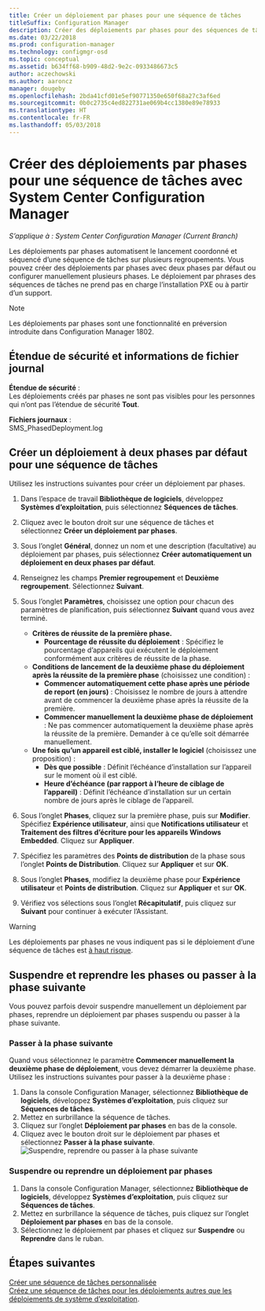 ```yaml
---
title: Créer un déploiement par phases pour une séquence de tâches
titleSuffix: Configuration Manager
description: Créer des déploiements par phases pour des séquences de tâches
ms.date: 03/22/2018
ms.prod: configuration-manager
ms.technology: configmgr-osd
ms.topic: conceptual
ms.assetid: b634ff68-b909-48d2-9e2c-0933486673c5
author: aczechowski
ms.author: aaroncz
manager: dougeby
ms.openlocfilehash: 2bda41cfd01e5ef90771350e650f68a27c3af6ed
ms.sourcegitcommit: 0b0c2735c4ed822731ae069b4cc1380e89e78933
ms.translationtype: HT
ms.contentlocale: fr-FR
ms.lasthandoff: 05/03/2018
---
```

# <a name="create-phased-deployments-for-a-task-sequence-with-system-center-configuration-manager"></a>Créer des déploiements par phases pour une séquence de tâches avec System Center Configuration Manager

*S’applique à : System Center Configuration Manager (Current Branch)*

Les déploiements par phases automatisent le lancement coordonné et séquencé d’une séquence de tâches sur plusieurs regroupements. Vous pouvez créer des déploiements par phases avec deux phases par défaut ou configurer manuellement plusieurs phases. Le déploiement par phrases des séquences de tâches ne prend pas en charge l’installation PXE ou à partir d’un support. 

>[!NOTE]
> Les déploiements par phases sont une fonctionnalité en préversion introduite dans Configuration Manager 1802. <!--1356837-->

## <a name="security-scope-and-log-file-information"></a>Étendue de sécurité et informations de fichier journal

**Étendue de sécurité** :</br>
Les déploiements créés par phases ne sont pas visibles pour les personnes qui n’ont pas l’étendue de sécurité **Tout**.

**Fichiers journaux** : </br>
SMS_PhasedDeployment.log

## <a name="create-a-default-two-phased-deployment-for-a-task-sequence"></a>Créer un déploiement à deux phases par défaut pour une séquence de tâches

Utilisez les instructions suivantes pour créer un déploiement par phases. 

1. Dans l’espace de travail **Bibliothèque de logiciels**, développez **Systèmes d’exploitation**, puis sélectionnez **Séquences de tâches**.

2. Cliquez avec le bouton droit sur une séquence de tâches et sélectionnez **Créer un déploiement par phases**. 

3. Sous l’onglet **Général**, donnez un nom et une description (facultative) au déploiement par phases, puis sélectionnez **Créer automatiquement un déploiement en deux phases par défaut**. 

4. Renseignez les champs **Premier regroupement** et **Deuxième regroupement**. Sélectionnez **Suivant**.

5. Sous l’onglet **Paramètres**, choisissez une option pour chacun des paramètres de planification, puis sélectionnez **Suivant** quand vous avez terminé. 
    - **Critères de réussite de la première phase.** 
        - **Pourcentage de réussite du déploiement** : Spécifiez le pourcentage d’appareils qui exécutent le déploiement conformément aux critères de réussite de la phase. 
    - **Conditions de lancement de la deuxième phase du déploiement après la réussite de la première phase** (choisissez une condition) :
        - **Commencer automatiquement cette phase après une période de report (en jours)** : Choisissez le nombre de jours à attendre avant de commencer la deuxième phase après la réussite de la première. 
        - **Commencer manuellement la deuxième phase de déploiement** : Ne pas commencer automatiquement la deuxième phase après la réussite de la première. Demander à ce qu’elle soit démarrée manuellement. 
    - **Une fois qu’un appareil est ciblé, installer le logiciel** (choisissez une proposition) :
        - **Dès que possible** : Définit l’échéance d’installation sur l’appareil sur le moment où il est ciblé.
        - **Heure d’échéance (par rapport à l’heure de ciblage de l’appareil)** : Définit l’échéance d’installation sur un certain nombre de jours après le ciblage de l’appareil. 

6. Sous l’onglet **Phases**, cliquez sur la première phase, puis sur **Modifier**.  Spécifiez **Expérience utilisateur**, ainsi que **Notifications utilisateur** et **Traitement des filtres d’écriture pour les appareils Windows Embedded**. Cliquez sur **Appliquer**.

7. Spécifiez les paramètres des **Points de distribution** de la phase sous l’onglet **Points de Distribution**. Cliquez sur **Appliquer** et sur **OK**.        

8. Sous l’onglet **Phases**, modifiez la deuxième phase pour **Expérience utilisateur** et **Points de distribution**. Cliquez sur **Appliquer** et sur **OK**.

9. Vérifiez vos sélections sous l’onglet **Récapitulatif**, puis cliquez sur **Suivant** pour continuer à exécuter l’Assistant.

>[!WARNING]
>Les déploiements par phases ne vous indiquent pas si le déploiement d’une séquence de tâches est [à haut risque](/sccm/protect/understand/settings-to-manage-high-risk-deployments.md). 


## <a name="suspend-and-resume-phases-or-move-to-the-next-phase"></a>Suspendre et reprendre les phases ou passer à la phase suivante
Vous pouvez parfois devoir suspendre manuellement un déploiement par phases, reprendre un déploiement par phases suspendu ou passer à la phase suivante. 

### <a name="move-to-the-next-phase"></a>Passer à la phase suivante
Quand vous sélectionnez le paramètre **Commencer manuellement la deuxième phase de déploiement**, vous devez démarrer la deuxième phase. Utilisez les instructions suivantes pour passer à la deuxième phase : 

1. Dans la console Configuration Manager, sélectionnez **Bibliothèque de logiciels**, développez **Systèmes d’exploitation**, puis cliquez sur **Séquences de tâches**.
2. Mettez en surbrillance la séquence de tâches.
3. Cliquez sur l’onglet **Déploiement par phases** en bas de la console. 
4. Cliquez avec le bouton droit sur le déploiement par phases et sélectionnez **Passer à la phase suivante**.
![Suspendre, reprendre ou passer à la phase suivante](media/Suspend-phased-deployment.PNG)

### <a name="suspend-or-resume-a-phased-deployment"></a>Suspendre ou reprendre un déploiement par phases
1. Dans la console Configuration Manager, sélectionnez **Bibliothèque de logiciels**, développez **Systèmes d’exploitation**, puis cliquez sur **Séquences de tâches**.
2. Mettez en surbrillance la séquence de tâches, puis cliquez sur l’onglet **Déploiement par phases** en bas de la console. 
3. Sélectionnez le déploiement par phases et cliquez sur **Suspendre** ou **Reprendre** dans le ruban.

## <a name="next-steps"></a>Étapes suivantes
[Créer une séquence de tâches personnalisée](create-a-custom-task-sequence.md) </br>
[Créez une séquence de tâches pour les déploiements autres que les déploiements de système d’exploitation](create-a-task-sequence-for-non-operating-system-deployments.md). 








